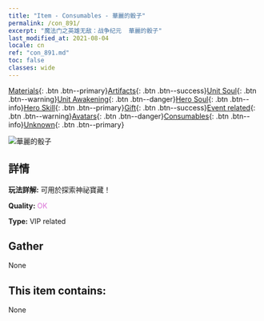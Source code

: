 ```yaml
---
title: "Item - Consumables - 華麗的骰子"
permalink: /con_891/
excerpt: "魔法门之英雄无敌：战争纪元  華麗的骰子"
last_modified_at: 2021-08-04
locale: cn
ref: "con_891.md"
toc: false
classes: wide
---
```

 [Materials](/ItemsCN/){: .btn .btn--primary}[Artifacts](/ItemsCN/Artifacts/){: .btn .btn--success}[Unit Soul](/ItemsCN/UnitSoul/){: .btn .btn--warning}[Unit Awakening](/ItemsCN/UnitAwakening/){: .btn .btn--danger}[Hero Soul](/ItemsCN/HeroSoul/){: .btn .btn--info}[Hero Skill](/ItemsCN/HeroSkill/){: .btn .btn--primary}[Gift](/ItemsCN/Gift/){: .btn .btn--success}[Event related](/ItemsCN/Events/){: .btn .btn--warning}[Avatars](/ItemsCN/Avatars/){: .btn .btn--danger}[Consumables](/ItemsCN/Consumables/){: .btn .btn--info}[Unknown](/ItemsCN/Unknown/){: .btn .btn--primary}

 ![華麗的骰子](/images/t/i_39985.png)

## 詳情
 **玩法詳解:** 可用於探索神祕寶藏！

 **Quality:** <span style="color: #DA70D6">OK</span>

 **Type:** VIP related

## Gather

  None

## This item contains:

  None

